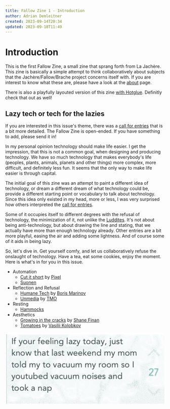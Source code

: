 ```yaml
---
title: Fallow Zine 1 - Introduction
author: Adrian Demleitner
created: 2023-09-14T20:34
updated: 2023-09-18T11:49
---
```

# Introduction
This is the first Fallow Zine, a small zine that sprang forth from La Jachère. This zine is basically a simple attempt to think collaboratively about subjects that the Jachère/Fallow/Brache project concerns itself with. If you are interest to know what these are, please have a look at the [about](pages/about.md) page. 

There is also a playfully layouted version of this zine [with Hotglue](https://thgie.hotglue.me/?Fallow%20Zine%201). Definitly check that out as well!

## Lazy tech or tech for the lazies
If you are interested in this issue's theme, there was a [call for entries](notes/call-fallow-zine-1.md) that is a bit more detailed. The Fallow Zine is open-ended. If you have something to add, please send it in!

In my personal opinion technology should make life easier. I get the impression, that this is not a common goal, when designing and producing technology. We have so much technology that makes everybody's life (peoples, plants, animals, planets and other things) more complex, more difficult, and definitely less fun. It seems that the only way to make life easier is through capital.

The initial goal of this zine was an attempt to paint a different idea of technology, or dream a different dream of what technology could be, provide a different starting point or vocabulary to talk about technology. Since this idea only existed in my head, more or less, I was very surprised how others interpreted the [call for entries](notes/call-fallow-zine-1.md).

Some of it occupies itself to different degrees with the refusal of technology, the minimization of it, not unlike the [Luddites](https://en.wikipedia.org/wiki/Luddite). It's not about being anti-technology, but about drawing the line and stating, that we actually have more than enough technology already. Other entries are a bit more playful, easing the air and adding some lightness. And of course some of it aids in being lazy.

So, let's dive in. Get yourself comfy, and let us collaboratively refuse the onslaught of technology. Have a tea, eat some cookies, enjoy the moment. Here is what's in for you in this issue.

- Automation
	- [Cut it short](projects/fp1/cut_it_short.md) by [Pixel](https://www.pixouls.xyz)
	- [Suonen](projects/fp1/suonen.md)
- Reflection and Refusal
	- [Humane Tech](projects/fp1/humane_technology.md) by [Boris Marinov](https://boris-marinov.github.io/)
	- [Unmedia](projects/fp1/unmedia.md) by [TMO](https://write.as/tmo/)
- Resting
	- [Hammocks](projects/fp1/hammocks.md)
- Aesthetics
	- [Growing in the cracks](projects/fp1/growing_in_the_cracks.md) by [Shane Finan](https://shanefinan.org/)
	- [Tomatoes](projects/fp1/tomatoes.md) by [Vasilii Kolobkov](https://orangeshoelaces.net/)

![If your feeling lazy today, just know that last weekend my mom told my to vacuum my room so I youtubed vacuum noises and took a nap](assets/fp1/lazy_1.png)